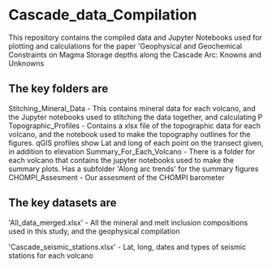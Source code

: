 # Cascade_data_Compilation
This repository contains the compiled data and Jupyter Notebooks used for plotting and calculations for the paper 
'Geophysical and Geochemical Constraints on Magma Storage depths along the Cascade Arc: Knowns and Unknowns

The key folders are
----------------------------
Stitching_Mineral_Data - This contains mineral data for each volcano, and the Jupyter notebooks used to stitching the data together, and calculating P 
Topographic_Profiles - Contains a xlsx file of the topographic data for each volcano, and the notebook used to make the topography outlines for the figures. qGIS profiles show Lat and long of each point on the transect given, in addition to elevation
Summary_For_Each_Volcano - There is a folder for each volcano that contains the jupyter notebooks used to make the summary plots. Has a subfolder 'Along arc trends' for the summary figures
CHOMPI_Assesment - Our assesment of the CHOMPI barometer

The key datasets are
----------------------------
'All_data_merged.xlsx' - All the mineral and melt inclusion compositions used in this study, and the geophysical compilation

'Cascade_seismic_stations.xlsx' - Lat, long, dates and types of seismic stations for each volcano



